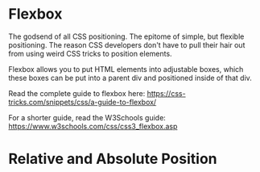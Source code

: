 # Flexbox
The godsend of all CSS positioning. The epitome of simple, but flexible positioning. The reason CSS developers don't have to pull their hair out from using weird CSS tricks to position elements.

Flexbox allows you to put HTML elements into adjustable boxes, which these boxes can be put into a parent div and positioned inside of that div.

Read the complete guide to flexbox here: https://css-tricks.com/snippets/css/a-guide-to-flexbox/

For a shorter guide, read the W3Schools guide: https://www.w3schools.com/css/css3_flexbox.asp

# Relative and Absolute Position
